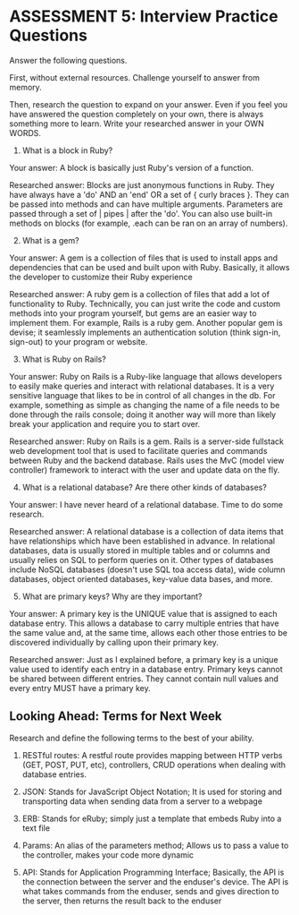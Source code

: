 # ASSESSMENT 5: Interview Practice Questions
Answer the following questions.

First, without external resources. Challenge yourself to answer from memory.

Then, research the question to expand on your answer. Even if you feel you have answered the question completely on your own, there is always something more to learn. Write your researched answer in your OWN WORDS.

1. What is a block in Ruby?

  Your answer: A block is basically just Ruby's version of a function. 

  Researched answer: Blocks are just anonymous functions in Ruby. They have always have a 'do' AND an 'end' OR a set of { curly braces }. They can be passed into methods and can have multiple arguments. Parameters are passed through a set of | pipes | after the 'do'. You can also use built-in methods on blocks (for example, .each can be ran on an array of numbers).



2. What is a gem?

  Your answer: A gem is a collection of files that is used to install apps and dependencies that can be used and built upon with Ruby. Basically, it allows the developer to customize their Ruby experience

  Researched answer: A ruby gem is a collection of files that add a lot of functionality to Ruby. Technically, you can just write the code and custom methods into your program yourself, but gems are an easier way to implement them. For example, Rails is a ruby gem. Another popular gem is devise; it seamlessly implements an authentication solution (think sign-in, sign-out) to your program or website. 



3. What is Ruby on Rails?

  Your answer: Ruby on Rails is a Ruby-like language that allows developers to easily make queries and interact with relational databases. It is a very sensitive language that likes to be in control of all changes in the db. For example, something as simple as changing the name of a file needs to be done through the rails console; doing it another way will more than likely break your application and require you to start over.

  Researched answer: Ruby on Rails is a gem. Rails is a server-side fullstack web development tool that is used to facilitate queries and commands between Ruby and the backend database. Rails uses the MvC (model view controller) framework to interact with the user and update data on the fly. 



4. What is a relational database? Are there other kinds of databases?

  Your answer: I have never heard of a relational database. Time to do some research.

  Researched answer: A relational database is a collection of data items that have relationships which have been established in advance. In relational databases, data is usually stored in multiple tables and or columns and usually relies on SQL to perform queries on it. Other types of databases include NoSQL databases (doesn't use SQL toa access data), wide column databases, object oriented databases, key-value data bases, and more.



5. What are primary keys? Why are they important?

  Your answer: A primary key is the UNIQUE value that is assigned to each database entry. This allows a database to carry multiple entries that have the same value and, at the same time, allows each other those entries to be discovered individually by calling upon their primary key.

  Researched answer: Just as I explained before, a primary key is a unique value used to identify each entry in a database entry. Primary keys cannot be shared between different entries. They cannot contain null values and every entry MUST have a primary key.



## Looking Ahead: Terms for Next Week
Research and define the following terms to the best of your ability.

1. RESTful routes: A restful route provides mapping between HTTP verbs (GET, POST, PUT, etc), controllers, CRUD operations when dealing with database entries.

2. JSON: Stands for JavaScript Object Notation; It is used for storing and transporting data when sending data from a server to a webpage

3. ERB: Stands for eRuby; simply just a template that embeds Ruby into a text file

4. Params: An alias of the parameters method; Allows us to pass a value to the controller, makes your code more dynamic

5. API: Stands for Application Programming Interface; Basically, the API is the connection between the server and the enduser's device. The API is what takes commands from the enduser, sends and gives direction to the server, then returns the result back to the enduser

